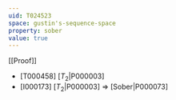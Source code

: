 ```yaml
---
uid: T024523
space: gustin's-sequence-space
property: sober
value: true
---
```

[[Proof]]

* [T000458] [$T_2$|P000003]
* [I000173] [$T_2$|P000003] => [Sober|P000073]

